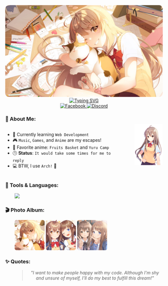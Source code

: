 <!-- Header -->

<div align="center">
  <img src="assets/images/cover.png" alt="header-cover" width="600" style="border-radius: 12px;" />
  <a href="https://git.io/typing-svg">
    <img src="https://readme-typing-svg.herokuapp.com?font=Fira+Code&pause=1000&center=true&width=600&lines=Konnichiwa!+I'm+Bagas+Ramadhani...;I+like+music%2C+games%2C+and+anime...;I+also+like+Programming...;Currently%2C+I'm+learning+Web+Development...;Nice+to+meet+you!" alt="Typing SVG" />
  </a>
</div>

<!-- Social Media -->

<div align="center">
  <a href="https://www.facebook.com/profile.php?id=61565982583961">
    <img src="https://img.shields.io/badge/Facebook-%231877F2.svg?logo=Facebook&logoColor=white)" alt="Facebook" />
  </a>
  <a href="https://discordapp.com/users/1072428044381327430">
    <img src="https://img.shields.io/badge/Discord-%235865F2.svg?&logo=discord&logoColor=white" alt="Discord" />
  </a>
</div>

<!-- About Me -->

### 🌸 About Me:

<div style="display: flex; gap: 50px;">
  <div>

-   🌱 Currently learning `Web Development`
-   🎮 `Music`, `Games`, and `Anime` are my escapes!
-   🌟 Favorite anime: `Fruits Basket` and `Yuru Camp`
-   🕒 **Status**: `It would take some times for me to reply`
-   💻 BTW, I use `Arch!` 🚀

  </div>
  <div>
    <img src="assets/images/avatar.png" alt="Lily Baek" height="130" style="margin-top: -10px" />
  </div>
</div>

<!-- Tools and Languages -->

### 🚀 Tools & Languages:

<div style="padding-left: 30px;">
  <img src="https://skillicons.dev/icons?i=html,css,js,ts,tailwind,react,mysql,git" />
</div>

<!-- Anime Photo Album -->

### 🎬 Photo Album:

<div style="padding-left: 30px;">
  <img src="assets/images/1.png" alt="anime-photo-1" width="96" style="border-radius: 6px;" />
  <img src="assets/images/2.png" alt="anime-photo-2" width="96" style="border-radius: 6px;" />
  <img src="assets/images/3.png" alt="anime-photo-3" width="96" style="border-radius: 6px;" />
</div>

<!-- Quotes -->

### ✨ Quotes:

<div align="center" style="padding-left: 30px;">

> _"I want to make people happy with my code. Although I'm shy and unsure of myself, I'll do my best to fulfill this dream!"_

</div>
